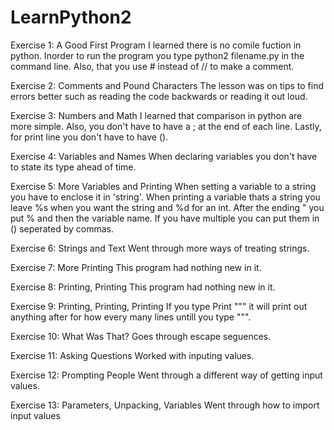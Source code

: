 # LearnPython2 

Exercise 1: A Good First Program
I learned there is no comile fuction in python. Inorder to run the program
you type python2 filename.py in the command line. Also, that you use # 
instead of // to make a comment. 

Exercise 2: Comments and Pound Characters
The lesson was on tips to find errors better such as reading the code 
backwards or reading it out loud. 

Exercise 3: Numbers and Math
I learned that comparison in python are more simple. Also, you don't have 
to have a ; at the end of each line. Lastly, for print line you don't have 
to have (). 

Exercise 4: Variables and Names
When declaring variables you don't have to state its type ahead of time. 

Exercise 5: More Variables and Printing
When setting a variable to a string you have to enclose it in 'string'. 
When printing a variable thats a string you leave %s when you want the 
string and %d for an int. After the ending " you put % and then the 
variable name. If you have multiple you can put them in () seperated by 
commas. 

Exercise 6: Strings and Text
Went through more ways of treating strings.

Exercise 7: More Printing
This program had nothing new in it. 

Exercise 8: Printing, Printing
This program had nothing new in it. 

Exercise 9: Printing, Printing, Printing
If you type Print """ it will print out anything after for how every many lines untill you type """.

Exercise 10: What Was That?
Goes through escape seguences.

Exercise 11: Asking Questions
Worked with inputing values.

Exercise 12: Prompting People
Went through a different way of getting input values.

Exercise 13: Parameters, Unpacking, Variables
Went through how to import input values

